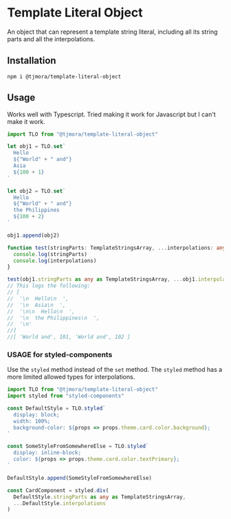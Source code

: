 # Template Literal Object

An object that can represent a template string literal, including all its string parts and 
all the interpolations.

## Installation

`npm i @tjmora/template-literal-object`

## Usage

Works well with Typescript. Tried making it work for Javascript but I can't make it work.

```typescript
import TLO from "@tjmora/template-literal-object"

let obj1 = TLO.set`
  Hello
  ${"World" + " and"}
  Asia
  ${100 + 1}
`

let obj2 = TLO.set`
  Hello
  ${"World" + " and"}
  the Philippines
  ${100 + 2}
`

obj1.append(obj2)

function test(stringParts: TemplateStringsArray, ...interpolations: any[]) {
  console.log(stringParts)
  console.log(interpolations)
}

test(obj1.stringParts as any as TemplateStringsArray, ...obj1.interpolations)
// This logs the following:
// [
//  '\n  Hello\n  ',
//  '\n  Asia\n  ',
//  '\n\n  Hello\n  ',
//  '\n  the Philippines\n  ',
//  '\n'
//]
//[ 'World and', 101, 'World and', 102 ]
```

### USAGE for styled-components

Use the `styled` method instead of the `set` method. The `styled` method has a more 
limited allowed types for interpolations.

```typescript
import TLO from "@tjmora/template-literal-object"
import styled from "styled-components"

const DefaultStyle = TLO.styled`
  display: block;
  width: 100%;
  background-color: ${props => props.theme.card.color.background};
`

const SomeStyleFromSomewhereElse = TLO.styled`
  display: inline-block;
  color: ${props => props.theme.card.color.textPrimary};
`

DefaultStyle.append(SomeStyleFromSomewhereElse)

const CardComponent = styled.div(
  DefaultStyle.stringParts as any as TemplateStringsArray, 
  ...DefaultStyle.interpolations
)
```

